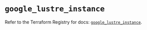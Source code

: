 # `google_lustre_instance`

Refer to the Terraform Registry for docs: [`google_lustre_instance`](https://registry.terraform.io/providers/hashicorp/google-beta/6.35.0/docs/resources/google_lustre_instance).
